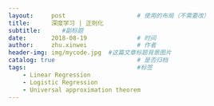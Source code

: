 ```yaml
---
layout:     post   				    # 使用的布局（不需要改）
title:      深度学习 | 正则化
subtitle:      #副标题
date:       2018-08-19 				# 时间
author:     zhu.xinwei 		    	# 作者
header-img: img/mycode.jpg 	#这篇文章标题背景图片
catalog: true 						# 是否归档
tags:								#标签
    - Linear Regression
    - Logistic Regression
    - Universal approximation theorem
---
```



